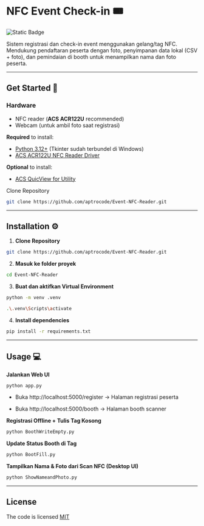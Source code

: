 # NFC Event Check-in 🎟️

![Static Badge](https://img.shields.io/badge/license-MIT-brightgreen?label=LICENSE)

Sistem registrasi dan check-in event menggunakan gelang/tag NFC.  
Mendukung pendaftaran peserta dengan foto, penyimpanan data lokal (CSV + foto), dan pemindaian di booth untuk menampilkan nama dan foto peserta.

---

## Get Started 🚀

### Hardware

- NFC reader (**ACS ACR122U** recommended)
- Webcam (untuk ambil foto saat registrasi)

**Required** to install:

- [Python 3.12+](https://www.python.org/downloads/) (Tkinter sudah terbundel di Windows)
- [ACS ACR122U NFC Reader Driver](https://www.acs.com.hk/en/products/3/acr122u-usb-nfc-reader/)

**Optional** to install:

- [ACS QuicView for Utility](https://www.acs.com.hk/en/utility-tools/)

Clone Repository

```bash
git clone https://github.com/aptrocode/Event-NFC-Reader.git
```

---

## Installation ⚙️

1. **Clone Repository**

```bash
git clone https://github.com/aptrocode/Event-NFC-Reader.git
```

2. **Masuk ke folder proyek**

```bash
cd Event-NFC-Reader
```

3. **Buat dan aktifkan Virtual Environment**

```bash
python -m venv .venv
```

```bash
.\.venv\Scripts\activate
```

4. **Install dependencies**

```bash
pip install -r requirements.txt
```

---

## Usage 💻

**Jalankan Web UI**

```bash
python app.py
```

- Buka http://localhost:5000/register → Halaman registrasi peserta

- Buka http://localhost:5000/booth → Halaman booth scanner

**Registrasi Offline + Tulis Tag Kosong**

```bash
python BoothWriteEmpty.py
```

**Update Status Booth di Tag**

```bash
python BootFill.py
```

**Tampilkan Nama & Foto dari Scan NFC (Desktop UI)**

```bash
python ShowNameandPhoto.py
```

---

## License

The code is licensed [MIT](LICENSE)
